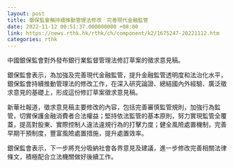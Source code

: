 ```yaml
---
layout: post
title: 銀保監會稱持續推動管理法修改　完善現代金融監管
date: 2022-11-12 00:51:37.000000000 +08:00
link: https://news.rthk.hk/rthk/ch/component/k2/1675247-20221112.htm
categories: rthk
---
```


中國銀保監會對外發布銀行業監督管理法修訂草案的徵求意見稿。

銀保監會表示，為加強及完善現代金融監管，提升金融監管透明度和法治化水平，銀保監會持續推動管理法的修改工作，在深入研究論證、總結國內外經驗、廣泛徵求意見的基礎上，形成這份修訂草案徵求意見稿。

新華社報道，徵求意見稿主要修改的內容，包括完善審慎監管規則，加強行為監管，切實保護金融消費者合法權益；堅持依法監管的基本原則，努力實現監管全覆蓋，提高對股東、實際控制人違法違規行為的打擊力度；健全風險處置機制，完善早期干預制度，豐富風險處置措施，提升處置效率。

銀保監會表示，下一步將充分吸納社會各界意見及建議，進一步修改完善相關法律條文，積極配合立法機關做好後續工作。
